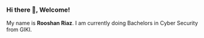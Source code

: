 ### Hi there 👋, Welcome!

My name is **Rooshan Riaz**. I am currently doing Bachelors in Cyber Security from GIKI. 

